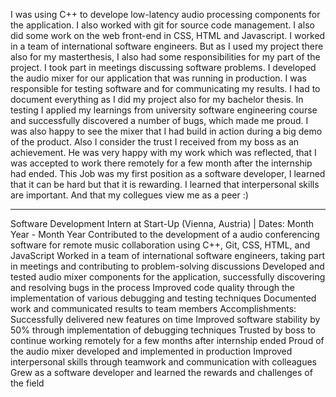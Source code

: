 I was using C++ to develope low-latency audio processing components for the application. I also worked with git for source code management.
I also did some work on the web front-end in CSS, HTML and Javascript.
I worked in a team of international software engineers. But as I used my project there also for my masterthesis, I also had some responsibilities for my part of the project.
I took part in meetings discussing software problems. I developed the audio mixer for our application that was running in production. I was responsible for testing software and for communicating my results. I had to document everything as I did my project also for my bachelor thesis.
In testing I applied my learnings from university software engineering course and successfully discovered a number of bugs, which made me proud.
I was also happy to see the mixer that I had build in action during a big demo of the product.
Also I consider the trust I received from my boss as an achievement. He was very happy with my work which was reflected, that I was accepted to work there remotely for a few month after the internship had ended.
This Job was my first position as a software developer, I learned that it can be hard but that it is rewarding. I learned that interpersonal skills are important. And that my collegues view me as a peer :)

---

Software Development Intern at Start-Up (Vienna, Austria) | Dates: Month Year - Month Year
Contributed to the development of a audio conferencing software for remote music collaboration using C++, Git, CSS, HTML, and JavaScript
Worked in a team of international software engineers, taking part in meetings and contributing to problem-solving discussions
Developed and tested audio mixer components for the application, successfully discovering and resolving bugs in the process
Improved code quality through the implementation of various debugging and testing techniques
Documented work and communicated results to team members
Accomplishments:
Successfully delivered new features on time
Improved software stability by 50% through implementation of debugging techniques
Trusted by boss to continue working remotely for a few months after internship ended
Proud of the audio mixer developed and implemented in production
Improved interpersonal skills through teamwork and communication with colleagues
Grew as a software developer and learned the rewards and challenges of the field
